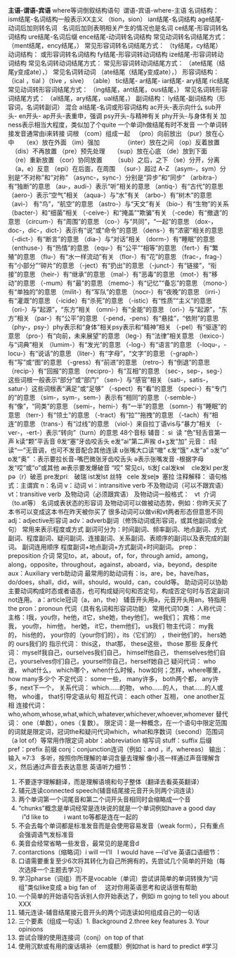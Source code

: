 **主语-谓语-宾语**
where等词倒叙结构语句  谓语-宾语-where-主语
名词结构：
ism结尾-名词结构一般表示XX主义
（tion，sion）
ian结尾-名词结构
age结尾-动词后加则转名词   名词后加则表明相关产生的情况也是名词
ce结尾-形容词转名词结构
ure结尾-名词后缀
ence结尾-动词转名词结构
常见动词转名词结尾方式：
（ment结尾，ency结尾，）
常见形容词转名词结尾方式：
（ty结尾，cy结尾）
动词结构：
或形容词转名词结构
fy结尾-形容词转动词结构
ize结尾-形容词转动词结构
常见名词转动词结尾方式：
常见形容词转动词结尾方式：
（ate结尾（结尾y变成ate），）
常见名词转动词
（ate结尾（结尾y变成ate），）
形容词结构：
（ical ，tial ）（tive ，sive）
（able）
tic结尾-
ar结尾-
iar结尾-
ary结尾
ric结尾
常见动词转形容词结尾方式：
（ing结尾，ant结尾，ous结尾，）
常见名词转形容词结尾方式：
（al结尾，ary结尾，ual结尾，）
副词结构：
ly结尾-副词结构（形容词，名词转副词）
混合
al结尾-名词或形容词结构
ac开头-表示向什么
sub开头-
en开头-
ap开头-表重申，强调
psy开头-与精神有关
phy开头-与身体有关
加ness表示相当大程度，类似加了个quite
一个单词h做结尾有时不发音
一个单词转接发音通常由i来转接
词根
（com）组成一起   （pro）向前放出
（pur）放在心中     （ex）放在外面
（im）强加              （inter）放在之间
（op）反着放置      （dis）不再放置
（pre）预先处理     （sup）放在心底
（de）放到下面      （re）重新放置
（cor）协同放置       （sub）之后，之下
（se）分开，分离       （a，e）反意
（epi）在后面，在周围   （sur-）超过
A-Z
（asym-，sym）分别是“不对称”和“对称”
（async-，sync-）分别是“异步”和“同步”
（arbitra-）有“独断”的意思
（au-，audi-）表示“听”相关的意思
（antiq-）有“古代”的意思
（aero-）表示“空气”相关
（aqua-）与“水”有关
 （arbo-）有“树木”的意思
 （avi-） 有“鸟”，“航空”的意思
（astro-）与“天文”有关
（bio-）有“生物”的关系
（bacter-）和“细菌”相关
（-ceive-）和“掩盖”“欺骗”有关
（-cede）有“撤退”的意思
（circum-）有“周围”的意思
（co-）与“共同”，“一起”的意思
（dox-，doc-，dic-，dict-）表示有“说”或“命令”的意思
（dens-）有“浓密”相关的意思
（-dict-）有“断言”的意思
（dia-）与“对话”相关
（dorm-）有“睡眠”的意思
（enthuse-）有“热情”的意思
（equ-）有“公平”“相等”的意思
（fert-）有“繁殖”的意思
（flu-）有“水一样流动”有关
（flor-）有“花”的意思
（frac-，frag-）有“小部分”“碎片”的意思
（-ject）有“扔出”的意思
（-junct-）有“链接”，“衔接”的意思
（heir-）有“继承”的意思
（mal-）有“恶毒”的意思
（mot-）有“移动”的意思
（-mum）有“最”的意思
（memo-）有“记忆”“备忘”的意思
（mono-）有“单独的”的意思
（milit-）有“军队”的意思
（nocr-）有“夜晚”的意思
（irri-）有“灌溉”的意思
（-icide）有“杀死”的意思
（-istic）有“性质”“主义”的意思
（ori-）与“起源”，“东方”相关
（omni-）有“全能”的意思
（ori-）与“起源”，“东方”相关
（par-）有“公平”的意思
（-pend，-pens）有“悬挂”，“依附”的意思
（phy-，psy-）phy表示和“身体”相关psy表示和“精神”相关
（-pel）有“驱逐”的意思
（pro-）有“向前，未来展望”的意思
（leg-）有“法律”相关意思
（lexico-）与“词典”相关
（lumim-）有“发光”的意思
（-log-）有“语言”的意思
（-loqu-，-locu-）有“说话”的意思
（liter-）有“字母”，“文字”的意思
（-graph-）有“写”或“图”的意思
（-gress）有“前进”的意思
（retro-）有“倒退”的意思
（recip-）有“回报”的意思
（recipro-）有“互相”的意思
（sec-，sep-，seg-）这些词根一般表示“部分”或“部门”
（sen-）与“感官”相关
（sati-，satis-，satur-）这些词根表“满足”或“足够”
（-spect）有“看”的意思
（speci-）有“专门的”的意思
（sim-，sym-，sem-）表示有“相同”的意思
（-semble-）有“像”，“同类”的意思
（semi-，hemi-）有“一半”的意思
（somn-）有“睡眠”的意思
（terr-）有“领土”的意思
（-tract）有“拉”“拖拽”的意思
（-tach）有“相连”的意思
（trans-）有“过线”的意思
（viol-）来自拉丁语vis与“暴力”相关
（-ver-，-ert-）表示“转向”（turn）的意思
48个音标
辅音：
si  读 “色”轻舌音第一声
k读“颗”平舌音
θ发“塞”牙齿咬舌头
e发“ai”第二声挨
d+ʒ发“加”
元音：
ɪ轻读“一”无音调，也可不发音配合其他连读
ʊ张嘴大口读“嗷”
ɛ发“饿”
ʌ发“a”
ɔ发“o”
ɒ发“奥”
：表示要拉长音-嘴巴微张牙齿咬舌头
ə表示张嘴发音 -根据字母发“哎”或“o”或其他
æ表示要发爆破音 “哎”
常见ci，ti发ʃ
cal发kɘl    cle发kl
per发pə（r）破恶 pre发priː   破瑞
ist发lst 丝特   cele 发seɭɘ  塞拉
注释解释：
语句格式：主谓宾
n：名词
v：动词
vi：intransitive verb 不及物动词（可以不跟宾语）
vt：transitive verb  及物动词（必须跟宾语）
及物动词一般格式：
  vt  介词（to.at等） 名词或表状态的形容词
及物动词可以做被动态势，例如：你昨天买了本书可以变成这本书在昨天被你买了
很多动词可以做vi和vt两者形态但意思不同
adj：adjective形容词
adv：adverb副词（修饰动词或形容词，或其他副词或全句）
常用来表示程度或方式
副词可分为：时间副词、频率副词、地点副词、方式副词、程度副词、疑问副词、连接副词、关系副词、表顺序的副词以及表完成的副词。
副词连用顺序
程度副词+地点副词+方式副词+时间副词。
prep：preposition 介词
常见to，at，about，of，for，through
amid，among，along，opposite，throughout，against，aboard，via，beyond，despite
aux：Auxiliary verb助动词
最常用的助动词有：is，are，be，have/has，do/does，shall，did，will，should，would，can，could等。
助动词可以协助主要动词构成时态或者语态，也可构成疑问句和否定句，构成否定句时与否定副词not连用。
a：article冠词（a，an，the）
辅音开头用a，元音开头用an，特指用the
pron：pronoun 代词（具有名词和形容词功能）
常用代词10类：
人称代词：
主格：I我，you你，he他，it它，she她，they他们， we我们；
宾格：me我， you你， him他， her她， it它，them他们， us我们
物主代词：
my我的， his他的， your你的（your你们的），its（它们的） ，their他们的， hers她的 ours我们的
指示代词：
this这， that那， these这些， those 那些
反身代词：
myself我自己，ourselves我们自己， himself他自己， themselves他们自己，yourselves你们自己，yourself你自己，herself她自己
疑问代词：
who谁， what什么， which哪个，when什么时候，how如何；怎样，where哪里，how many多少个
不定代词：
some一些， many许多， both两个都， any许多，next下一个，
关系代词：
which……的物， who……的人， that……的人或物， who谁， that引导定语从句
相互代词：
each other 互相， one another互相
连接代词：
who,whom,whose,what,which,whatever,whichever,whoever,whomever
替代词：
one（单数），ones（复数）。
限定词：是一种概念，在一个语句中限定范围的词就是限定词，冠词the和疑问代词which，what和序数词（second）范围词（a lot of）等常用作限定词
abbr：abbreviation 缩写词
stuff：suffix 后缀
pref：prefix 前缀
conj：conjunction连词（例如：and ，if，whereas）
输出：输入 ≈7:3   多听，按照你所理解的单词含量去理解
像小孩一样通过声音理解含义，然后通过声音去表达意思
英语听力细节：
1.  不要逐字理解翻译，而是理解语境和句子整体（翻译去看英英翻译）
2.  辅元连读connected speech(辅音结尾接元音开头则两个词连读）
3.  两个单词第一个词尾音和第二个词开头音相同时会缩略成一个音
4.  “chunks”概念是单词经常是连块说的就是一个单词例如have a good day    i”d like to         i want to等都是连在一起的
5.  不会去每个单词都是标准发音而是会使用容易发音（weak form），只有重点会强调语气发标准音
1.  美音会经常省略一些发音，最常见的是尾音d
7.  contarctions（缩略词）i will —I’ll   I would have —i’d’ve
英语口语细节：
1.  口语需要重复至少6次将其转化为自己所拥有的，先尝试几个简单的开始（每次选择一个主题去学习）
2.  学习pharse（词组）而不是vocable（单词）尝试讲简单的单词转换为“词组”类似like变成 a big fan of     这对你用英语思考和说话很有帮助
3.  一个简单的开始语句告诉别人你开始表达了，例如i m gojng to tell you about XXX
4.  辅元连读-辅音结尾接元音开头的两个词连读如何组成自己的一句话
5.  三个要素（组成一句话）1. Background 2.three key features 3. Your opinions
6.  尝试合理的使用连接词（conj）on top of that
7.  使用沉默或有用的废话填补（em或额）例如that is hard to predict
#学习
